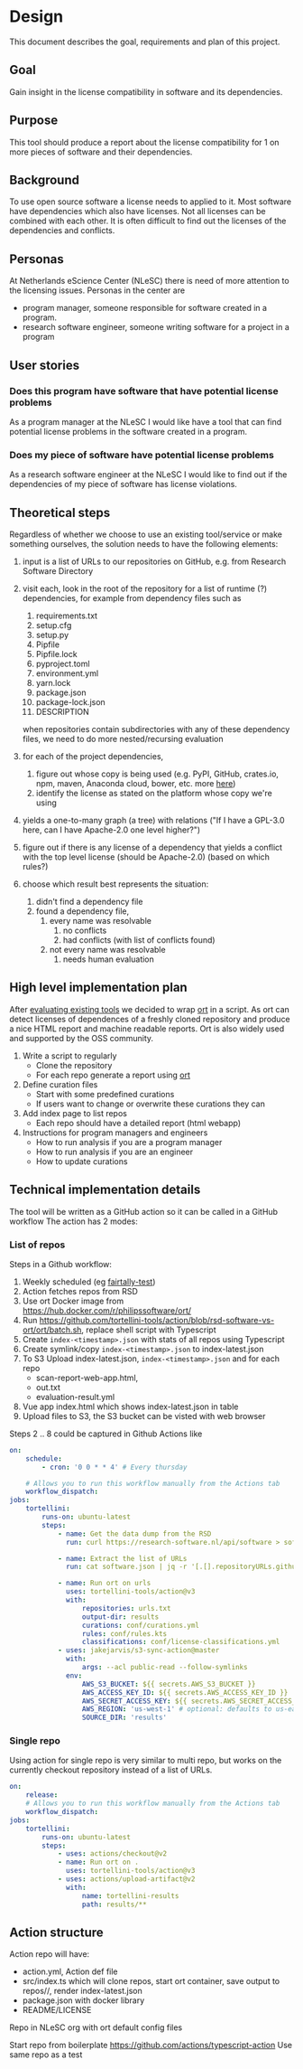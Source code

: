 # Design

This document describes the goal, requirements and plan of this project.

## Goal

Gain insight in the license compatibility in software and its dependencies.

## Purpose

This tool should produce a report about the license compatibility for 1 on more pieces of software and their dependencies.

## Background

To use open source software a license needs to applied to it.
Most software have dependencies which also have licenses.
Not all licenses can be combined with each other.
It is often difficult to find out the licenses of the dependencies and conflicts.

## Personas

At Netherlands eScience Center (NLeSC) there is need of more attention to the licensing issues. Personas in the center are

-   program manager, someone responsible for software created in a program.
-   research software engineer, someone writing software for a project in a program

## User stories

### Does this program have software that have potential license problems

As a program manager at the NLeSC I would like have a tool that can find potential license problems in the software created in a program.

### Does my piece of software have potential license problems

As a research software engineer at the NLeSC I would like to find out if the dependencies of my piece of software has license violations.

## Theoretical steps

Regardless of whether we choose to use an existing tool/service or make something ourselves, the solution needs to have the following elements:

1. input is a list of URLs to our repositories on GitHub, e.g. from Research Software Directory
1. visit each, look in the root of the repository for a list of runtime (?) dependencies, for example from dependency files such as

    1. requirements.txt
    1. setup.cfg
    1. setup.py
    1. Pipfile
    1. Pipfile.lock
    1. pyproject.toml
    1. environment.yml
    1. yarn.lock
    1. package.json
    1. package-lock.json
    1. DESCRIPTION

    when repositories contain subdirectories with any of these dependency files, we need to do more nested/recursing evaluation

1. for each of the project dependencies,
    1. figure out whose copy is being used (e.g. PyPI, GitHub, crates.io, npm, maven, Anaconda cloud, bower, etc. more [here](https://en.wikipedia.org/wiki/List_of_software_package_management_systems#Application-level_package_managers))
    1. identify the license as stated on the platform whose copy we're using
1. yields a one-to-many graph (a tree) with relations ("If I have a GPL-3.0 here, can I have Apache-2.0 one level higher?")
1. figure out if there is any license of a dependency that yields a conflict with the top level license (should be Apache-2.0) (based on which rules?)
1. choose which result best represents the situation:
    1. didn't find a dependency file
    1. found a dependency file,
        1. every name was resolvable
            1. no conflicts
            1. had conflicts (with list of conflicts found)
        1. not every name was resolvable
            1. needs human evaluation

## High level implementation plan

After [evaluating existing tools](https://github.com/tortellini-tools/action/issues/2) we decided to wrap [ort](https://github.com/oss-review-toolkit/ort) in a script. As ort can detect licenses of dependences of a freshly cloned repository and produce a nice HTML report and machine readable reports. Ort is also widely used and supported by the OSS community.

1. Write a script to regularly
    - Clone the repository
    - For each repo generate a report using [ort](https://github.com/oss-review-toolkit/ort)
2. Define curation files
    - Start with some predefined curations
    - If users want to change or overwrite these curations they can
3. Add index page to list repos
    - Each repo should have a detailed report (html webapp)
4. Instructions for program managers and engineers
    - How to run analysis if you are a program manager
    - How to run analysis if you are an engineer
    - How to update curations

## Technical implementation details

The tool will be written as a GitHub action so it can be called in a GitHub workflow
The action has 2 modes:

### List of repos

Steps in a Github workflow:

1. Weekly scheduled (eg [fairtally-test](https://github.com/jmaassen/fairtally-test/blob/main/.github/workflows/fairtally.yml))
2. Action fetches repos from RSD
3. Use ort Docker image from https://hub.docker.com/r/philipssoftware/ort/
4. Run https://github.com/tortellini-tools/action/blob/rsd-software-vs-ort/ort/batch.sh, replace shell script with Typescript
5. Create `index-<timestamp>.json` with stats of all repos using Typescript
6. Create symlink/copy `index-<timestamp>.json` to index-latest.json
7. To S3 Upload index-latest.json, `index-<timestamp>.json` and for each repo
    - scan-report-web-app.html,
    - out.txt
    - evaluation-result.yml
8. Vue app index.html which shows index-latest.json in table
9. Upload files to S3, the S3 bucket can be visted with web browser

Steps 2 .. 8 could be captured in Github Actions like

```yaml
on:
    schedule:
        - cron: '0 0 * * 4' # Every thursday

    # Allows you to run this workflow manually from the Actions tab
    workflow_dispatch:
jobs:
    tortellini:
        runs-on: ubuntu-latest
        steps:
            - name: Get the data dump from the RSD
              run: curl https://research-software.nl/api/software > software.json

            - name: Extract the list of URLs
              run: cat software.json | jq -r '[.[].repositoryURLs.github] | flatten | .[]' > urls.txt

            - name: Run ort on urls
              uses: tortellini-tools/action@v3
              with:
                  repositories: urls.txt
                  output-dir: results
                  curations: conf/curations.yml
                  rules: conf/rules.kts
                  classifications: conf/license-classifications.yml
            - uses: jakejarvis/s3-sync-action@master
              with:
                  args: --acl public-read --follow-symlinks
              env:
                  AWS_S3_BUCKET: ${{ secrets.AWS_S3_BUCKET }}
                  AWS_ACCESS_KEY_ID: ${{ secrets.AWS_ACCESS_KEY_ID }}
                  AWS_SECRET_ACCESS_KEY: ${{ secrets.AWS_SECRET_ACCESS_KEY }}
                  AWS_REGION: 'us-west-1' # optional: defaults to us-east-1
                  SOURCE_DIR: 'results'
```

### Single repo

Using action for single repo is very similar to multi repo, but works on the currently checkout repository instead of a list of URLs.

```yaml
on:
    release:
    # Allows you to run this workflow manually from the Actions tab
    workflow_dispatch:
jobs:
    tortellini:
        runs-on: ubuntu-latest
        steps:
            - uses: actions/checkout@v2
            - name: Run ort on .
              uses: tortellini-tools/action@v3
            - uses: actions/upload-artifact@v2
              with:
                  name: tortellini-results
                  path: results/**
```

## Action structure

Action repo will have:

-   action.yml, Action def file
-   src/index.ts which will clone repos, start ort container, save output to repos/<OWNER>/<REPO>, render index-latest.json
-   package.json with docker library
-   README/LICENSE

Repo in NLeSC org with ort default config files

Start repo from boilerplate <https://github.com/actions/typescript-action>
Use same repo as a test
